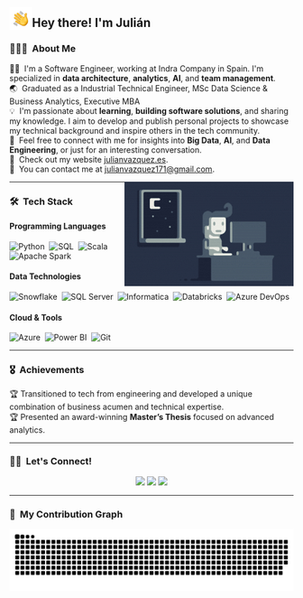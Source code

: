 
<img alt="Wave" src="https://raw.githubusercontent.com/AVS1508/AVS1508/master/assets/Hand%20Wave.gif" width="40" align="left"/><h2 align="left">Hey there! I'm Julián</h2>

### 👨🏻‍💻 &nbsp;About Me

👨‍💻 &nbsp;I'm a Software Engineer, working at Indra Company in Spain. I'm specialized in **data architecture**, **analytics**, **AI**, and **team management**.\
🌏 &nbsp;Graduated as a Industrial Technical Engineer, MSc Data Science & Business Analytics, Executive MBA\
💡 &nbsp;I'm passionate about **learning**, **building software solutions**, and sharing my knowledge. I aim to develop and publish personal projects to showcase my technical background and inspire others in the tech community.\
💬 &nbsp;Feel free to connect with me for insights into **Big Data**, **AI**, and **Data Engineering**, or just for an interesting conversation.\
📄 &nbsp;Check out my website [julianvazquez.es](https://www.julianvazquez.es/).\
📩 &nbsp;You can contact me at [julianvazquez171@gmail.com](mailto:julianvazquez171@gmail.com).

<img alt="Coding at Night" src="https://raw.githubusercontent.com/AVS1508/AVS1508/master/assets/Night-Coding.gif" align="right" />

---

### 🛠 &nbsp;Tech Stack

#### **Programming Languages**
![Python](https://img.shields.io/badge/python-3670A0?style=for-the-badge&logo=python&logoColor=ffdd54)&nbsp;
![SQL](https://img.shields.io/badge/sql-%2300758F.svg?style=for-the-badge&logo=postgresql&logoColor=white)&nbsp;
![Scala](https://img.shields.io/badge/scala-%23DC322F.svg?style=for-the-badge&logo=scala&logoColor=white)&nbsp;
![Apache Spark](https://img.shields.io/badge/Apache%20Spark-E25A1C.svg?style=for-the-badge&logo=apachespark&logoColor=white)&nbsp;

#### **Data Technologies**
![Snowflake](https://img.shields.io/badge/snowflake-%23EDF3FA.svg?style=for-the-badge&logo=snowflake&logoColor=blue)&nbsp;
![SQL Server](https://img.shields.io/badge/sql%20server-%23CC2927.svg?style=for-the-badge&logo=microsoftsqlserver&logoColor=white)&nbsp;
![Informatica](https://img.shields.io/badge/informatica-%23F89D2A.svg?style=for-the-badge)&nbsp;
![Databricks](https://img.shields.io/badge/databricks-%23FF3621.svg?style=for-the-badge&logo=databricks&logoColor=white)&nbsp;
![Azure DevOps](https://img.shields.io/badge/azure%20devops-%230072C6.svg?style=for-the-badge&logo=azuredevops&logoColor=white)&nbsp;

#### **Cloud & Tools**
![Azure](https://img.shields.io/badge/azure-%230072C6.svg?style=for-the-badge&logo=microsoftazure&logoColor=white)&nbsp;
![Power BI](https://img.shields.io/badge/power%20bi-F2C811?style=for-the-badge&logo=powerbi&logoColor=black)&nbsp;
![Git](https://img.shields.io/badge/git-%23F05033.svg?style=for-the-badge&logo=git&logoColor=white)&nbsp;

---

### 🎖 &nbsp;Achievements

🏆 Transitioned to tech from engineering and developed a unique combination of business acumen and technical expertise.\
🏆 Presented an award-winning **Master’s Thesis** focused on advanced analytics.

---

### 🤝🏻 &nbsp;Let's Connect!

<p align="center">
<a href="https://www.linkedin.com/in/julianvazquez-sampedro/"><img src="https://img.shields.io/badge/-LinkedIn-0077B5?style=flat&logo=Linkedin&logoColor=white"/></a>
<a href="mailto:julianvazquez171@gmail.com"><img src="https://img.shields.io/badge/-Email-D14836?style=flat&logo=Gmail&logoColor=white"/></a>
<a href="https://www.julianvazquez.es/"><img src="https://img.shields.io/badge/-Portfolio-3423A6?style=flat&logo=Google-Chrome&logoColor=white"/></a>
</p>

---

### 🐍 &nbsp;My Contribution Graph

<div align="center">
  <a href="https://github.com/julianoceanhills/">
  <img src="https://github.com/1999AZZAR/1999AZZAR/blob/readme/resources/img/grid-snake.svg" alt="snake"/>
  </a>
</div>
